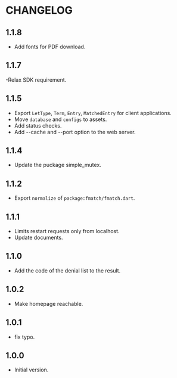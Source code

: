 # CHANGELOG

## 1.1.8

- Add fonts for PDF download.

## 1.1.7

-Relax SDK requirement.

## 1.1.5

- Export `LetType`, `Term`, `Entry`, `MatchedEntry` for client applications.
- Move `database` and `configs` to assets.
- Add status checks.
- Add --cache and --port option to the web server.

## 1.1.4

- Update the puckage simple_mutex.

## 1.1.2

- Export `normalize` of `package:fmatch/fmatch.dart`.

## 1.1.1

- Limits restart requests only from localhost.
- Update documents.

## 1.1.0

- Add the code of the denial list to the result.

## 1.0.2

- Make homepage reachable.

## 1.0.1

- fix typo.

## 1.0.0

- Initial version.
